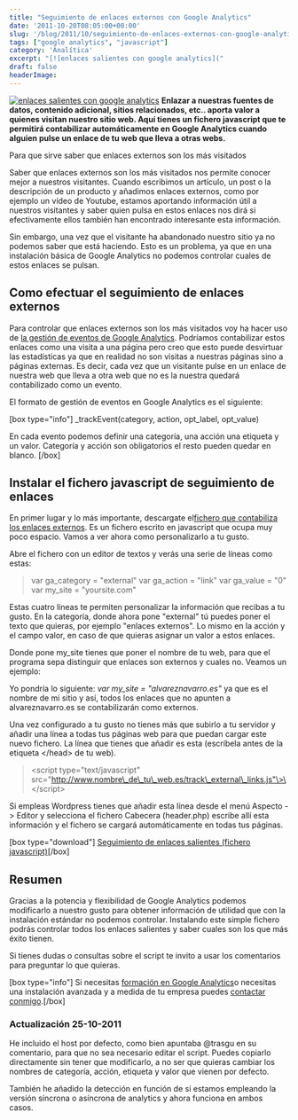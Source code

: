 ```yaml
---
title: "Seguimiento de enlaces externos con Google Analytics"
date: '2011-10-20T08:05:00+00:00'
slug: '/blog/2011/10/seguimiento-de-enlaces-externos-con-google-analytics'
tags: ["google analytics", "javascript"]
category: 'Analítica'
excerpt: "[![enlaces salientes con google analytics]("
draft: false
headerImage: 
---
```

[![enlaces salientes con google analytics](http://static.squarespace.com/static/5303797ae4b0c6ad9e43f072/5303ce80e4b0400995a883d6/5303cf4be4b0400995a88c13/1392758603793/enlaces-salientes.png?format=original "enlaces-salientes")](http://static.squarespace.com/static/5303797ae4b0c6ad9e43f072/5303ce80e4b0400995a883d6/5303cf4be4b0400995a88c10/1392758603595/?format=original) **Enlazar a nuestras fuentes de datos, contenido adicional, sitios relacionados, etc.. aporta valor a quienes visitan nuestro sitio web. Aquí tienes un fichero javascript que te permitirá contabilizar automáticamente en Google Analytics cuando alguien pulse un enlace de tu web que lleva a otras webs.** 









<!--more-->

Para que sirve saber que enlaces externos son los más visitados

Saber que enlaces externos son los más visitados nos permite conocer mejor a nuestros visitantes. Cuando escribimos un artículo, un post o la descripción de un producto y añadimos enlaces externos, como por ejemplo un vídeo de Youtube, estamos aportando información útil a nuestros visitantes y saber quien pulsa en estos enlaces nos dirá si efectivamente ellos también han encontrado interesante esta información.

Sin embargo, una vez que el visitante ha abandonado nuestro sitio ya no podemos saber que está haciendo. Esto es un problema, ya que en una instalación básica de Google Analytics no podemos controlar cuales de estos enlaces se pulsan.

## Como efectuar el seguimiento de enlaces externos

Para controlar que enlaces externos son los más visitados voy ha hacer uso de [la gestión de eventos de Google Analytics](http://code.google.com/apis/analytics/docs/tracking/eventTrackerGuide.html "google analytics events"). Podríamos contabilizar estos enlaces como una visita a una página pero creo que esto puede desvirtuar las estadísticas ya que en realidad no son visitas a nuestras páginas sino a páginas externas. Es decir, cada vez que un visitante pulse en un enlace de nuestra web que lleva a otra web que no es la nuestra quedará contabilizado como un evento.

El formato de gestión de eventos en Google Analytics es el siguiente:

[box type="info"] \_trackEvent(category, action, opt\_label, opt\_value)

En cada evento podemos definir una categoría, una acción una etiqueta y un valor. Categoría y acción son obligatorios el resto pueden quedar en blanco. [/box]

## Instalar el fichero javascript de seguimiento de enlaces

En primer lugar y lo más importante, descargate el[fichero que contabiliza los enlaces externos](http://static.squarespace.com/static/5303797ae4b0c6ad9e43f072/5303ce80e4b0400995a883d6/5303cf4be4b0400995a88c17/1392758603996/track_external_links1.js?format=original "contabilizar enlaces externos en google analytics"). Es un fichero escrito en javascript que ocupa muy poco espacio. Vamos a ver ahora como personalizarlo a tu gusto.

Abre el fichero con un editor de textos y verás una serie de líneas como estas:

> var ga\_category = "external" var ga\_action = "link" var ga\_value = "0" var my\_site = "yoursite.com"

Estas cuatro líneas te permiten personalizar la información que recibas a tu gusto. En la categoría, donde ahora pone "external" tú puedes poner el texto que quieras, por ejemplo "enlaces externos". Lo mismo en la acción y el campo valor, en caso de que quieras asignar un valor a estos enlaces.

Donde pone my\_site tienes que poner el nombre de tu web, para que el programa sepa distinguir que enlaces son externos y cuales no. Veamos un ejemplo:

Yo pondría lo siguiente: _var my\_site = "alvareznavarro.es"_ ya que es el nombre de mi sitio y así, todos los enlaces que no apunten a alvareznavarro.es se contabilizarán como externos.

Una vez configurado a tu gusto no tienes más que subirlo a tu servidor y añadir una línea a todas tus páginas web para que puedan cargar este nuevo fichero. La línea que tienes que añadir es esta (escríbela antes de la etiqueta \</head\> de tu web).

> \<script type="text/javascript" src="http://www.nombre\_de\_tu\_web.es/track\_external\_links.js"\>\</script\>

Si empleas Wordpress tienes que añadir esta línea desde el menú Aspecto -\> Editor y selecciona el fichero Cabecera (header.php) escribe allí esta información y el fichero se cargará automáticamente en todas tus páginas.

[box type="download"] [Seguimiento de enlaces salientes (fichero javascript)](http://static.squarespace.com/static/5303797ae4b0c6ad9e43f072/5303ce80e4b0400995a883d6/5303cf4be4b0400995a88c17/1392758603996/track_external_links1.js?format=original "seguimiento automático de enlaces salientes")[/box]

## Resumen

Gracias a la potencia y flexibilidad de Google Analytics podemos modificarlo a nuestro gusto para obtener información de utilidad que con la instalación estándar no podemos controlar. Instalando este simple fichero podrás controlar todos los enlaces salientes y saber cuales son los que más éxito tienen.

Si tienes dudas o consultas sobre el script te invito a usar los comentarios para preguntar lo que quieras.

[box type="info"] Si necesitas [formación en Google Analytics](http://static.squarespace.com/static/5303797ae4b0c6ad9e43f072/5303ce80e4b0400995a883d6/5303cf4be4b0400995a88c0d/1392758603307/?format=original "Formación personalizada en Google Analytics para empresas")o necesitas una instalación avanzada y a medida de tu empresa puedes [contactar conmigo](http://static.squarespace.com/static/5303797ae4b0c6ad9e43f072/5303ce80e4b0400995a883d6/5303cf44e4b0400995a88ba5/1392758596086/?format=original "Contactar formación google analytics").[/box]

### Actualización 25-10-2011

He incluido el host por defecto, como bien apuntaba @trasgu en su comentario, para que no sea necesario editar el script. Puedes copiarlo directamente sin tener que modificarlo, a no ser que quieras cambiar los nombres de categoría, acción, etiqueta y valor que vienen por defecto.

También he añadido la detección en función de si estamos empleando la versión síncrona o asíncrona de analytics y ahora funciona en ambos casos.

